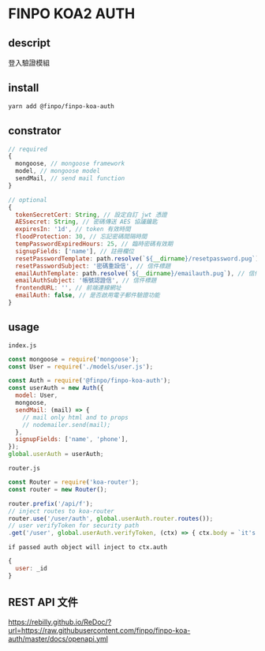 # FINPO KOA2 AUTH

## descript

登入驗證模組


## install

```bash
yarn add @finpo/finpo-koa-auth
```

## constrator

```js
// required
{
  mongoose, // mongoose framework
  model, // mongoose model
  sendMail, // send mail function
}

// optional
{
  tokenSecretCert: String, // 設定自訂 jwt 憑證
  AESsecret: String, // 密碼傳送 AES 協議鑰匙
  expiresIn: '1d', // token 有效時間
  floodProtection: 30, // 忘記密碼間隔時間
  tempPasswordExpiredHours: 25, // 臨時密碼有效期
  signupFields: ['name'], // 註冊欄位
  resetPasswordTemplate: path.resolve(`${__dirname}/resetpassword.pug`), // 信件範本路徑
  resetPasswordSubject: '密碼重設信', // 信件標題
  emailAuthTemplate: path.resolve(`${__dirname}/emailauth.pug`), // 信件範本路徑
  emailAuthSubject: '帳號認證信', // 信件標題
  frontendURL: '', // 前端連線網址
  emailAuth: false, // 是否啟用電子郵件驗證功能
}
```

## usage
`index.js`
```js
const mongoose = require('mongoose');
const User = require('./models/user.js');

const Auth = require('@finpo/finpo-koa-auth');
const userAuth = new Auth({
  model: User,
  mongoose,
  sendMail: (mail) => {
    // mail only html and to props
    // nodemailer.send(mail);
  },
  signupFields: ['name', 'phone'],
});
global.userAuth = userAuth;
```

`router.js`
```js
const Router = require('koa-router');
const router = new Router();

router.prefix('/api/f');
// inject routes to koa-router
router.use('/user/auth', global.userAuth.router.routes());
// user verifyToken for security path
.get('/user', global.userAuth.verifyToken, (ctx) => { ctx.body = `it's works!`; })
```

`if passed auth object will inject to ctx.auth`
```js
{
  user: _id
}
```

## REST API 文件

https://rebilly.github.io/ReDoc/?url=https://raw.githubusercontent.com/finpo/finpo-koa-auth/master/docs/openapi.yml

